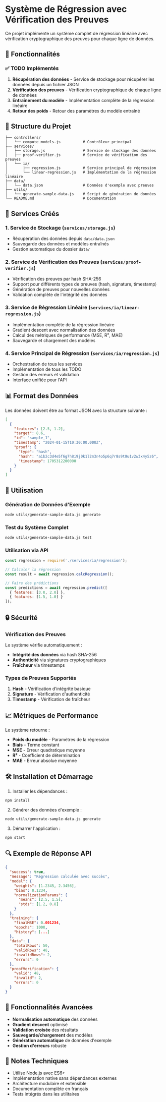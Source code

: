 # Système de Régression avec Vérification des Preuves

Ce projet implémente un système complet de régression linéaire avec vérification cryptographique des preuves pour chaque ligne de données.

## 🚀 Fonctionnalités

### ✅ TODO Implémentés

1. **Récupération des données** - Service de stockage pour récupérer les données depuis un fichier JSON
2. **Vérification des preuves** - Vérification cryptographique de chaque ligne de données
3. **Entraînement du modèle** - Implémentation complète de la régression linéaire
4. **Retour des poids** - Retour des paramètres du modèle entraîné

## 📁 Structure du Projet

```
├── controllers/
│   └── compute_models.js          # Contrôleur principal
├── services/
│   ├── storage.js                 # Service de stockage des données
│   ├── proof-verifier.js          # Service de vérification des preuves
│   └── ia/
│       ├── regression.js          # Service principal de régression
│       └── linear-regression.js   # Implémentation de la régression linéaire
├── data/
│   └── data.json                  # Données d'exemple avec preuves
├── utils/
│   └── generate-sample-data.js    # Script de génération de données
└── README.md                      # Documentation
```

## 🔧 Services Créés

### 1. Service de Stockage (`services/storage.js`)
- Récupération des données depuis `data/data.json`
- Sauvegarde des données et modèles entraînés
- Gestion automatique du dossier `data/`

### 2. Service de Vérification des Preuves (`services/proof-verifier.js`)
- Vérification des preuves par hash SHA-256
- Support pour différents types de preuves (hash, signature, timestamp)
- Génération de preuves pour nouvelles données
- Validation complète de l'intégrité des données

### 3. Service de Régression Linéaire (`services/ia/linear-regression.js`)
- Implémentation complète de la régression linéaire
- Gradient descent avec normalisation des données
- Calcul des métriques de performance (MSE, R², MAE)
- Sauvegarde et chargement des modèles

### 4. Service Principal de Régression (`services/ia/regression.js`)
- Orchestration de tous les services
- Implémentation de tous les TODO
- Gestion des erreurs et validation
- Interface unifiée pour l'API

## 📊 Format des Données

Les données doivent être au format JSON avec la structure suivante :

```json
[
  {
    "features": [2.5, 1.2],
    "target": 8.6,
    "id": "sample_1",
    "timestamp": "2024-01-15T10:30:00.000Z",
    "proof": {
      "type": "hash",
      "hash": "a1b2c3d4e5f6g7h8i9j0k1l2m3n4o5p6q7r8s9t0u1v2w3x4y5z6",
      "timestamp": 1705312200000
    }
  }
]
```

## 🧪 Utilisation

### Génération de Données d'Exemple

```bash
node utils/generate-sample-data.js generate
```

### Test du Système Complet

```bash
node utils/generate-sample-data.js test
```

### Utilisation via API

```javascript
const regression = require('./services/ia/regression');

// Calculer la régression
const result = await regression.calcRegression();

// Faire des prédictions
const predictions = await regression.predict([
  { features: [3.0, 2.0] },
  { features: [1.5, 1.0] }
]);
```

## 🔒 Sécurité

### Vérification des Preuves

Le système vérifie automatiquement :
- **Intégrité des données** via hash SHA-256
- **Authenticité** via signatures cryptographiques
- **Fraîcheur** via timestamps

### Types de Preuves Supportés

1. **Hash** - Vérification d'intégrité basique
2. **Signature** - Vérification d'authenticité
3. **Timestamp** - Vérification de fraîcheur

## 📈 Métriques de Performance

Le système retourne :
- **Poids du modèle** - Paramètres de la régression
- **Biais** - Terme constant
- **MSE** - Erreur quadratique moyenne
- **R²** - Coefficient de détermination
- **MAE** - Erreur absolue moyenne

## 🛠️ Installation et Démarrage

1. Installer les dépendances :
```bash
npm install
```

2. Générer des données d'exemple :
```bash
node utils/generate-sample-data.js generate
```

3. Démarrer l'application :
```bash
npm start
```

## 🔍 Exemple de Réponse API

```json
{
  "success": true,
  "message": "Régression calculée avec succès",
  "model": {
    "weights": [1.2345, 2.3456],
    "bias": 0.1234,
    "normalizationParams": {
      "means": [2.5, 1.5],
      "stds": [1.2, 0.8]
    }
  },
  "training": {
    "finalMSE": 0.001234,
    "epochs": 1000,
    "history": [...]
  },
  "data": {
    "totalRows": 50,
    "validRows": 48,
    "invalidRows": 2,
    "errors": 0
  },
  "proofVerification": {
    "valid": 48,
    "invalid": 2,
    "errors": 0
  }
}
```

## 🎯 Fonctionnalités Avancées

- **Normalisation automatique** des données
- **Gradient descent** optimisé
- **Validation croisée** des résultats
- **Sauvegarde/chargement** des modèles
- **Génération automatique** de données d'exemple
- **Gestion d'erreurs** robuste

## 📝 Notes Techniques

- Utilise Node.js avec ES6+
- Implémentation native sans dépendances externes
- Architecture modulaire et extensible
- Documentation complète en français
- Tests intégrés dans les utilitaires 